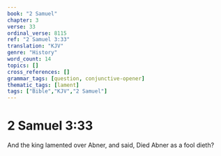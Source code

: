 ```yaml
---
book: "2 Samuel"
chapter: 3
verse: 33
ordinal_verse: 8115
ref: "2 Samuel 3:33"
translation: "KJV"
genre: "History"
word_count: 14
topics: []
cross_references: []
grammar_tags: [question, conjunctive-opener]
thematic_tags: [lament]
tags: ["Bible","KJV","2 Samuel"]
---
```


# 2 Samuel 3:33

And the king lamented over Abner, and said, Died Abner as a fool dieth?
